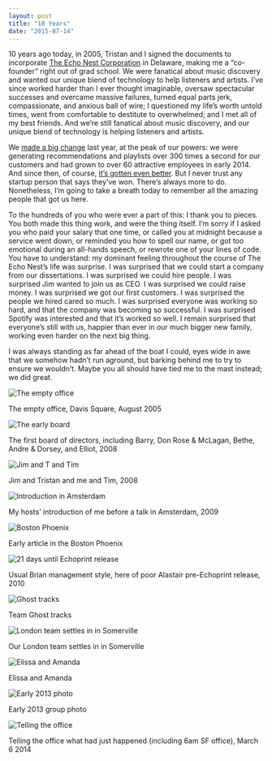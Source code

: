 ```yaml
---
layout: post
title: "10 Years"
date: "2015-07-14"
---
```


10 years ago today, in 2005, Tristan and I signed the documents to incorporate [The Echo Nest Corporation](http://the.echonest.com) in Delaware, making me a “co-founder” right out of grad school. We were fanatical about music discovery and wanted our unique blend of technology to help listeners and artists. I’ve since worked harder than I ever thought imaginable, oversaw spectacular successes and overcame massive failures, turned equal parts jerk, compassionate, and anxious ball of wire; I questioned my life’s worth untold times, went from comfortable to destitute to overwhelmed; and I met all of my best friends. And we’re still fanatical about music discovery, and our unique blend of technology is helping listeners and artists.

We [made a big change](http://blog.echonest.com/post/78749300941/the-echo-nest-joins-spotify) last year, at the peak of our powers: we were generating recommendations and playlists over 300 times a second for our customers and had grown to over 60 attractive employees in early 2014. And since then, of course, [it’s gotten even better](https://news.spotify.com/us/2015/06/10/20-million-reasons-to-say-thanks/). But I never trust any startup person that says they’ve won. There’s always more to do. Nonetheless, I’m going to take a breath today to remember all the amazing people that got us here.

To the hundreds of you who were ever a part of this: I thank you to pieces. You both made this thing work, and were the thing itself. I’m sorry if I asked you who paid your salary that one time, or called you at midnight because a service went down, or reminded you how to spell our name, or got too emotional during an all-hands speech, or rewrote one of your lines of code. You have to understand: my dominant feeling throughout the course of The Echo Nest’s life was surprise. I was surprised that we could start a company from our dissertations. I was surprised we could hire people. I was surprised Jim wanted to join us as CEO. I was surprised we could raise money. I was surprised we got our first customers. I was surprised the people we hired cared so much. I was surprised everyone was working so hard, and that the company was becoming so successful. I was surprised Spotify was interested and that it’s worked so well. I remain surprised that everyone’s still with us, happier than ever in our much bigger new family, working even harder on the next big thing.

I was always standing as far ahead of the boat I could, eyes wide in awe that we somehow hadn’t run aground, but barking behind me to try to ensure we wouldn’t. Maybe you all should have tied me to the mast instead; we did great.

![The empty office](/images/JUVGk.png)

The empty office, Davis Square, August 2005

![The early board](/images/fu6mS.png)

The first board of directors, including Barry, Don Rose & McLagan, Bethe, Andre & Dorsey, and Elliot, 2008

![Jim and T and Tim](/images/W0bt1.png)

Jim and Tristan and me and Tim, 2008

![Introduction in Amsterdam](/images/ODmQb.png)

My hosts’ introduction of me before a talk in Amsterdam, 2009

![Boston Phoenix](/images/LjbBk.png)

Early article in the Boston Phoenix

![21 days until Echoprint release](/images/kL8vI.png)

Usual Brian management style, here of poor Alastair pre-Echoprint release, 2010

![Ghost tracks](/images/pxxCv.png)

Team Ghost tracks

![London team settles in in Somerville](/images/ONC08.png)

Our London team settles in in Somerville

![Elissa and Amanda](/images/Pxra2.png)

Elissa and Amanda

![Early 2013 photo](/images/0M0xU.png)

Early 2013 group photo

![Telling the office](/images/26Nbf.png)

Telling the office what had just happened (including 6am SF office), March 6 2014
